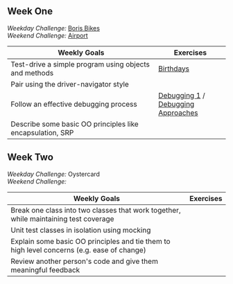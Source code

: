 

## Week One

*Weekday Challenge:* [Boris Bikes](https://github.com/PiperS52/boris-bikes-4) <br>
*Weekend Challenge:* [Airport](https://github.com/ollienorman/airport_challenge)

Weekly Goals|Exercises
|--|--|
|Test-drive a simple program using objects and methods    |[Birthdays](https://github.com/ollienorman/birthdays)    
|Pair using the driver-navigator style    |    
|Follow an effective debugging process    |[Debugging 1](https://github.com/ollienorman/debugging_1) /<br> [Debugging Approaches](https://github.com/ollienorman/debugging-approaches)    
|Describe some basic OO principles like encapsulation, SRP    |        

## Week Two

*Weekday Challenge:* Oystercard <br>
*Weekend Challenge:* 

Weekly Goals|Exercises
|--|--|
|Break one class into two classes that work together, while maintaining test coverage    |    
|Unit test classes in isolation using mocking    |    
|Explain some basic OO principles and tie them to high level concerns (e.g. ease of change)    |
|Review another person's code and give them meaningful feedback    |    

